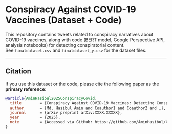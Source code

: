 
# Conspiracy Against COVID-19 Vaccines (Dataset + Code)

This repository contains tweets related to conspiracy narratives about COVID-19 vaccines, along with code (BERT model, Google Perspective API, analysis notebooks) for detecting conspiratorial content.  
See `finaldataset.csv` and `finaldataset_y.csv` for the dataset files.  

---

## Citation

If you use this dataset or the code, please cite the following paper as the **primary reference**:

```bibtex
@article{AminHasibul2025ConspiracyCovid,
  title        = {Conspiracy Against COVID-19 Vaccines: Detecting Conspiratorial Narratives in Tweets},
  author       = {Md. Hasibul Amin and Coauthor1 and Coauthor2 and …},
  journal      = {arXiv preprint arXiv:XXXX.XXXXX},
  year         = {2025},
  note         = {Accessed via GitHub: https://github.com/AminHasibul/ConspiracyAgaintstCovidVaccines}
}

